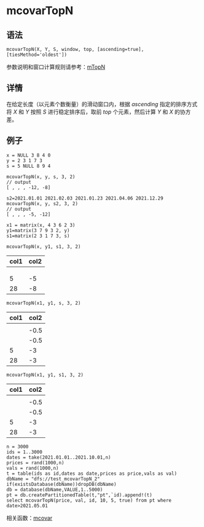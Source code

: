 # mcovarTopN

## 语法

`mcovarTopN(X, Y, S, window, top, [ascending=true],
[tiesMethod='oldest'])`

参数说明和窗口计算规则请参考：[mTopN](../themes/TopN.md)

## 详情

在给定长度（以元素个数衡量）的滑动窗口内，根据 *ascending* 指定的排序方式将 *X* 和 *Y* 按照 *S*
进行稳定排序后，取前 *top* 个元素，然后计算 *Y* 和 *X* 的协方差。

## 例子

```
x = NULL 3 8 4 0
y = 2 3 1 7 3
s = 5 NULL 8 9 4

mcovarTopN(x, y, s, 3, 2)
// output
[ , , , -12, -8]

s2=2021.01.01 2021.02.03 2021.01.23 2021.04.06 2021.12.29
mcovarTopN(x, y, s2, 3, 2)
// output
[ , , , -5, -12]

x1 = matrix(x, 4 3 6 2 3)
y1=matrix(3 7 9 3 2, y)
s1=matrix(2 3 1 7 3, s)

mcovarTopN(x, y1, s1, 3, 2)
```

| col1 | col2 |
| --- | --- |
|  |  |
|  |  |
|  |  |
| 5 | -5 |
| 28 | -8 |

```
mcovarTopN(x1, y1, s, 3, 2)
```

| col1 | col2 |
| --- | --- |
|  |  |
|  | -0.5 |
|  | -0.5 |
| 5 | -3 |
| 28 | -3 |

```
mcovarTopN(x1, y1, s1, 3, 2)
```

| col1 | col2 |
| --- | --- |
|  |  |
|  | -0.5 |
|  | -0.5 |
| 5 | -3 |
| 28 | -3 |

```
n = 3000
ids = 1..3000
dates = take(2021.01.01..2021.10.01,n)
prices = rand(1000,n)
vals = rand(1000,n)
t = table(ids as id,dates as date,prices as price,vals as val)
dbName = "dfs://test_mcovarTopN_2"
if(existsDatabase(dbName))dropDB(dbName)
db = database(dbName,VALUE,1..5000)
pt = db.createPartitionedTable(t,"pt",`id).append!(t)
select mcovarTopN(price, val, id, 10, 5, true) from pt where date>2021.05.01
```

相关函数：[mcovar](mcovar.md)

